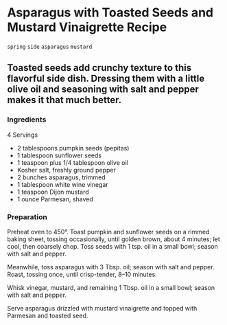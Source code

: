 # Asparagus with Toasted Seeds and Mustard Vinaigrette Recipe

`spring` `side` `asparagus` `mustard`

## Toasted seeds add crunchy texture to this flavorful side dish. Dressing them with a little olive oil and seasoning with salt and pepper makes it that much better.

### Ingredients

4 Servings
- 2 tablespoons pumpkin seeds \(pepitas\)
- 1 tablespoon sunflower seeds
- 1 teaspoon plus 1/4 tablespoon olive oil
- Kosher salt, freshly ground pepper
- 2 bunches asparagus, trimmed
- 1 tablespoon white wine vinegar
- 1 teaspoon Dijon mustard
- 1 ounce Parmesan, shaved

### Preparation

Preheat oven to 450°. Toast pumpkin and sunflower seeds on a rimmed baking sheet, tossing occasionally, until golden brown, about 4 minutes; let cool, then coarsely chop. Toss seeds with 1 tsp. oil in a small bowl; season with salt and pepper.

Meanwhile, toss asparagus with 3 Tbsp. oil; season with salt and pepper. Roast, tossing once, until crisp\-tender, 8–10 minutes.

Whisk vinegar, mustard, and remaining 1 Tbsp. oil in a small bowl; season with salt and pepper.

Serve asparagus drizzled with mustard vinaigrette and topped with Parmesan and toasted seed.
